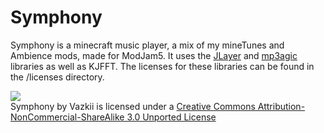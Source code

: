 # Symphony

Symphony is a minecraft music player, a mix of my mineTunes and Ambience mods, made for ModJam5. It uses the [JLayer](http://www.javazoom.net/javalayer/javalayer.html) and [mp3agic](https://github.com/mpatric/mp3agic) libraries as well as KJFFT. The licenses for these libraries can be found in the /licenses directory.

![](http://i.creativecommons.org/l/by-nc-sa/3.0/88x31.png)  
Symphony by Vazkii is licensed under a [Creative Commons Attribution-NonCommercial-ShareAlike 3.0 Unported License](http://creativecommons.org/licenses/by-nc-sa/3.0/deed.en_GB)  